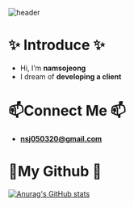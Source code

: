 ![header](https://capsule-render.vercel.app/api?type=waving&color=auto&height=140&section=header&text=Namsojeong&fontSize=50)
# ✨ Introduce ✨ 
-  Hi, I’m **namsojeong**
-  I dream of **developing a client**
# 📫Connect Me 📫
- **nsj050320@gmail.com**

# 🌱My Github 🌱
[![Anurag's GitHub stats](https://github-readme-stats.vercel.app/api?username=namsojeong)](https://github.com/anuraghazra/github-readme-stats)

